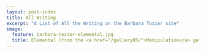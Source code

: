 ```yaml
---
layout: post-index
title: All Writing
excerpt: "A List of All the Writing on the Barbara Tozier site"
image:
  feature: barbara-tozier-elemental.jpg
  title: Elemental (from the <a href="/gallery05/">Manipulation</a> gallery)
---
```

